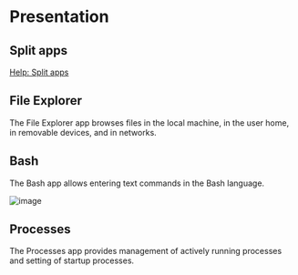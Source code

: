 # Presentation

## Split apps

[Help: Split apps](https://github.com/metropicture/help/blob/master/split-apps.md)

## File Explorer

The File Explorer app browses files in the local machine, in the user home, in removable devices, and in networks.

## Bash

The Bash app allows entering text commands in the Bash language.

![image](https://github.com/user-attachments/assets/d85525f3-2ba0-4e95-a83a-d0bbc04f6199)

## Processes

The Processes app provides management of actively running processes and setting of startup processes.
